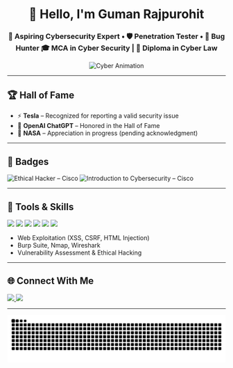 <h1 align="center">👋 Hello, I'm Guman Rajpurohit</h1>

<h3 align="center">
🚀 Aspiring Cybersecurity Expert • 🛡️ Penetration Tester • 🐞 Bug Hunter  
🎓 MCA in Cyber Security | 📜 Diploma in Cyber Law  
</h3>

<p align="center">
  <img src="https://media.giphy.com/media/RbDKaczqWovIugyJmW/giphy.gif" height="180" alt="Cyber Animation"/>
</p>

---

## 🏆 Hall of Fame

- ⚡ **Tesla** – Recognized for reporting a valid security issue  
- 💬 **OpenAI ChatGPT** – Honored in the Hall of Fame  
- 🚀 **NASA** – Appreciation in progress (pending acknowledgment)  

---

## 🏅 Badges

<div align="left">
  <img src="https://images.credly.com/images/242902b5-f527-42ad-865e-977c9e1b5b58/image.png" width="100" alt="Ethical Hacker – Cisco"/>
  <img src="https://images.credly.com/images/af8c6b4e-fc31-47c4-8dcb-eb7a2065dc5b/I2CS__1_.png" width="100" alt="Introduction to Cybersecurity – Cisco"/>
</div>

---

## 🧰 Tools & Skills

<div align="left">
  <img src="https://cdn.jsdelivr.net/gh/devicons/devicon/icons/python/python-original.svg" height="30" />
  <img src="https://cdn.jsdelivr.net/gh/devicons/devicon/icons/bash/bash-original.svg" height="30" />
  <img src="https://cdn.jsdelivr.net/gh/devicons/devicon/icons/linux/linux-original.svg" height="30" />
  <img src="https://cdn.jsdelivr.net/gh/devicons/devicon/icons/html5/html5-original.svg" height="30" />
  <img src="https://cdn.jsdelivr.net/gh/devicons/devicon/icons/css3/css3-original.svg" height="30" />
  <img src="https://cdn.jsdelivr.net/gh/devicons/devicon/icons/javascript/javascript-original.svg" height="30" />
</div>

- Web Exploitation (XSS, CSRF, HTML Injection)  
- Burp Suite, Nmap, Wireshark  
- Vulnerability Assessment & Ethical Hacking

---

## 🌐 Connect With Me

<div align="left">
  <a href="https://www.instagram.com/gumanrajpurohitt" target="_blank">
    <img src="https://img.shields.io/static/v1?message=Instagram&logo=instagram&label=&color=E4405F&logoColor=white&labelColor=&style=for-the-badge" height="35" />
  </a>
  <a href="https://www.linkedin.com/in/guman-rajpurohit/" target="_blank">
    <img src="https://img.shields.io/static/v1?message=LinkedIn&logo=linkedin&label=&color=0077B5&logoColor=white&labelColor=&style=for-the-badge" height="35" />
  </a>
</div>

---

<img src="https://raw.githubusercontent.com/Guman-Rajpurohit/Guman-Rajpurohit/refs/heads/output/snake.svg" alt="Snake animation" />
